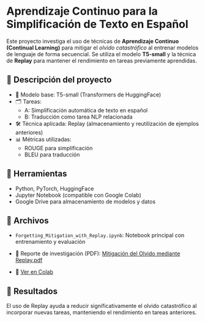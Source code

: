 # Aprendizaje Continuo para la Simplificación de Texto en Español

Este proyecto investiga el uso de técnicas de **Aprendizaje Continuo (Continual Learning)** para mitigar el *olvido catastrófico* al entrenar modelos de lenguaje de forma secuencial. Se utiliza el modelo **T5-small** y la técnica de **Replay** para mantener el rendimiento en tareas previamente aprendidas.

## 🧠 Descripción del proyecto

- 🧾 Modelo base: T5-small (Transformers de HuggingFace)  
- 🗂️ Tareas:
  - A: Simplificación automática de texto en español
  - B: Traducción como tarea NLP relacionada
- 🛠️ Técnica aplicada: Replay (almacenamiento y reutilización de ejemplos anteriores)
- 📊 Métricas utilizadas:
  - ROUGE para simplificación
  - BLEU para traducción

## 🧪 Herramientas

- Python, PyTorch, HuggingFace
- Jupyter Notebook (compatible con Google Colab)
- Google Drive para almacenamiento de modelos y datos

## 📁 Archivos

- `Forgetting_Mitigation_with_Replay.ipynb`: Notebook principal con entrenamiento y evaluación

- 📄 Reporte de investigación (PDF): [Mitigación del Olvido mediante Replay.pdf](https://github.com/user-attachments/files/20990721/Mitigacion.del.Olvido.mediante.Replay.pdf)

- 📘 [Ver en Colab](https://colab.research.google.com/drive/1-JQLwsWq12xFTrBg0jpH2B0Uckzi0_iB?usp=sharing)


## 🔎 Resultados

El uso de Replay ayuda a reducir significativamente el olvido catastrófico al incorporar nuevas tareas, manteniendo el rendimiento en tareas anteriores.



